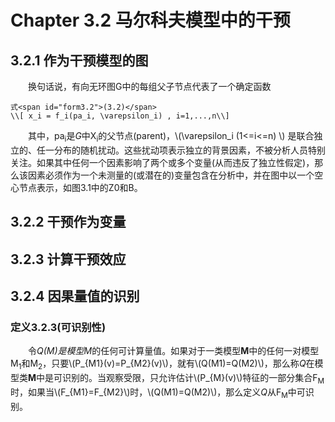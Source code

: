# Chapter 3.2 马尔科夫模型中的干预
## 3.2.1 作为干预模型的图
&emsp;&emsp;换句话说，有向无环图G中的每组父子节点代表了一个确定函数  
```admonish note 
式<span id="form3.2">(3.2)</span>
\\[ x_i = f_i(pa_i, \varepsilon_i) , i=1,...,n\\]   

```

&emsp;&emsp;其中，pa<sub>i</sub>是*G*中X<sub>i</sub>的父节点(parent)，\\(\varepsilon_i (1<=i<=n) \\) 是联合独立的、任一分布的随机扰动。这些扰动项表示独立的背景因素，不被分析人员特别关注。如果其中任何一个因素影响了两个或多个变量(从而违反了独立性假定)，那么该因素必须作为一个未测量的(或潜在的)变量包含在分析中，并在图中以一个空心节点表示，如图3.1中的Z0和B。

## 3.2.2 干预作为变量

## 3.2.3 计算干预效应

## 3.2.4 因果量值的识别

### <a id="def3.2.3">定义3.2.3(可识别性)</a>

&emsp;&emsp;令*Q(M)*是模型*M*的任何可计算量值。如果对于一类模型**M**中的任何一对模型M<sub>1</sub>和M<sub>2</sub>，只要\\(P_{M1}(v)=P_{M2}(v)\\)，就有\\(Q(M1)=Q(M2)\\)，那么称*Q*在模型类**M**中是可识别的。当观察受限，只允许估计\\(P_{M}(v)\\)特征的一部分集合F<sub>M</sub>时，如果当\\(F_{M1}=F_{M2}\\)时，\\(Q(M1)=Q(M2)\\)，那么定义*Q*从F<sub>M</sub>中可识别。